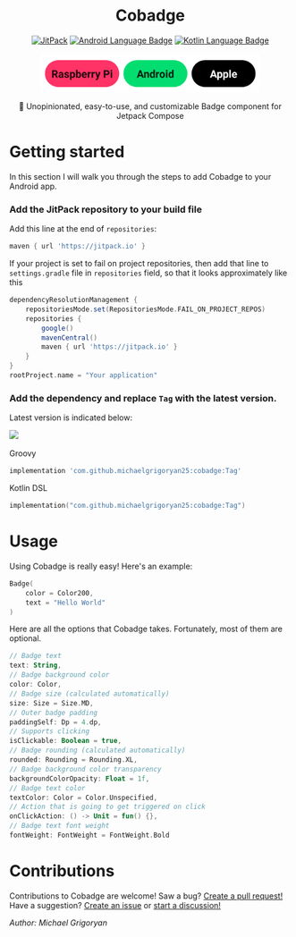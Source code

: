 <h1 align = "center">
    Cobadge
</h1>

<p align = "center">
    <a target="__blank" rel="noopener noreferrer"  href="https://jitpack.io/#michaelgrigoryan25/cobadge"><img src="https://jitpack.io/v/michaelgrigoryan25/cobadge.svg" alt="JitPack"/></a>
    <a href="#"><img alt="Android Language Badge" src="https://badgen.net/badge/OS/Android?icon=https://raw.githubusercontent.com/androiddevnotes/awesome-jetpack-compose-android-apps/master/assets/android.svg&color=3ddc84"/></a>
    <a href="#"><img alt="Kotlin Language Badge" src="https://badgen.net/badge/language/Kotlin?icon=https://raw.githubusercontent.com/androiddevnotes/awesome-jetpack-compose-android-apps/master/assets/kotlin.svg&color=f18e33"/></a>
</p>

<p align = "center">
    <a href="#"><img height="70px" src="docs/screenshots/badges.png" alt="Badges" /></a>
</p>

<p style = "margin-bottom: 5%" align = "center">🗻 Unopinionated, easy-to-use, and customizable Badge component for Jetpack Compose</p>

# Getting started

In this section I will walk you through the steps to add Cobadge to your Android app.

### Add the JitPack repository to your build file

Add this line at the end of `repositories`:

```groovy
maven { url 'https://jitpack.io' }
```

If your project is set to fail on project repositories, then add that line to `settings.gradle` file in `repositories` field, so that it looks approximately like this

```groovy
dependencyResolutionManagement {
    repositoriesMode.set(RepositoriesMode.FAIL_ON_PROJECT_REPOS)
    repositories {
        google()
        mavenCentral()
        maven { url 'https://jitpack.io' }
    }
}
rootProject.name = "Your application"
```

### Add the dependency and replace `Tag` with the latest version.

Latest version is indicated below:

[![](https://jitpack.io/v/michaelgrigoryan25/cobadge.svg)](https://jitpack.io/#michaelgrigoryan25/cobadge)

Groovy

```groovy
implementation 'com.github.michaelgrigoryan25:cobadge:Tag'
```

Kotlin DSL

```kotlin
implementation("com.github.michaelgrigoryan25:cobadge:Tag")
```

# Usage

Using Cobadge is really easy! Here's an example:

```kotlin
Badge(
    color = Color200,
    text = "Hello World"
)
```

Here are all the options that Cobadge takes. Fortunately, most of them are optional.

```kotlin
// Badge text
text: String,
// Badge background color
color: Color,
// Badge size (calculated automatically)
size: Size = Size.MD,
// Outer badge padding
paddingSelf: Dp = 4.dp,
// Supports clicking
isClickable: Boolean = true,
// Badge rounding (calculated automatically)
rounded: Rounding = Rounding.XL,
// Badge background color transparency
backgroundColorOpacity: Float = 1f,
// Badge text color
textColor: Color = Color.Unspecified,
// Action that is going to get triggered on click
onClickAction: () -> Unit = fun() {},
// Badge text font weight
fontWeight: FontWeight = FontWeight.Bold
```

# Contributions

Contributions to Cobadge are welcome! Saw a bug? [Create a pull request!](https://github.com/michaelgrigoryan25/cobadge/issues/new) Have a suggestion? [Create an issue](https://github.com/michaelgrigoryan25/cobadge/issues/new) or [start a discussion!](https://github.com/michaelgrigoryan25/cobadge/discussions/new)

_Author: Michael Grigoryan_

